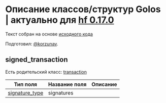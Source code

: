 # Описание классов/структур Golos | актуально для [hf 0.17.0](https://github.com/GolosChain/golos/releases/tag/v0.17.0)
Текст собран на основе [исходного кода](https://github.com/GolosChain/golos/tree/master/libraries/protocol/include/golos/protocol/transaction.hpp)

Подготовил: [@korzunav](https://golos.io/@korzunav).

## signed_transaction

Есть родительский класс: [transaction](transaction.md)

|Тип поля|Название поля|Описание|
|--------|-------------|--------|
|[signature_type](signature_type.md)|signatures||
